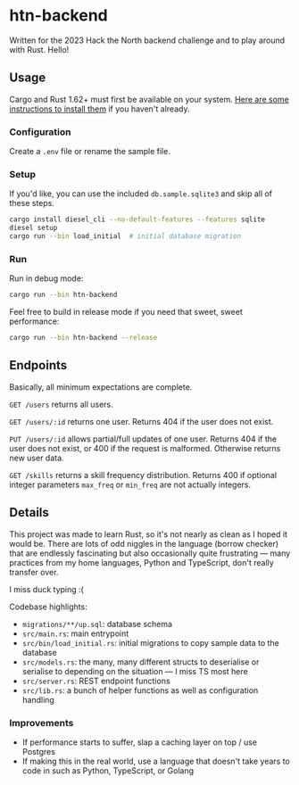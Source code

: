 # htn-backend

Written for the 2023 Hack the North backend challenge and to play around with Rust. Hello!

## Usage

Cargo and Rust 1.62+ must first be available on your system. [Here are some instructions to install them](https://doc.rust-lang.org/cargo/getting-started/installation.html) if you haven't already.

### Configuration

Create a `.env` file or rename the sample file.

### Setup

If you'd like, you can use the included `db.sample.sqlite3` and skip all of these steps.

```bash
cargo install diesel_cli --no-default-features --features sqlite
diesel setup
cargo run --bin load_initial  # initial database migration
```

### Run

Run in debug mode:

```bash
cargo run --bin htn-backend
```

Feel free to build in release mode if you need that sweet, sweet performance:

```bash
cargo run --bin htn-backend --release
```

## Endpoints

Basically, all minimum expectations are complete.

`GET /users` returns all users.

`GET /users/:id` returns one user. Returns 404 if the user does not exist.

`PUT /users/:id` allows partial/full updates of one user. Returns 404 if the user does not exist, or 400 if the request is malformed. Otherwise returns new user data.

`GET /skills` returns a skill frequency distribution. Returns 400 if optional integer parameters `max_freq` or `min_freq` are not actually integers.

## Details

This project was made to learn Rust, so it's not nearly as clean as I hoped it
would be. There are lots of odd niggles in the language (borrow checker) that are
endlessly fascinating but also occasionally quite frustrating — many practices
from my home languages, Python and TypeScript, don't really transfer over.

I miss duck typing :(

Codebase highlights:

- `migrations/**/up.sql`: database schema
- `src/main.rs`: main entrypoint
- `src/bin/load_initial.rs`: initial migrations to copy sample data to the database
- `src/models.rs`: the many, many different structs to deserialise or serialise to depending on the situation — I miss TS most here
- `src/server.rs`: REST endpoint functions
- `src/lib.rs`: a bunch of helper functions as well as configuration handling

### Improvements

- If performance starts to suffer, slap a caching layer on top / use Postgres
- If making this in the real world, use a language that doesn't take years to code in such as Python, TypeScript, or Golang
